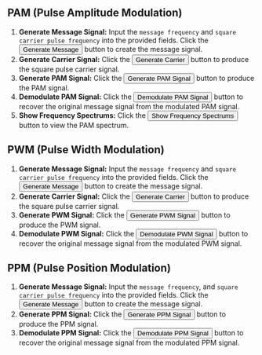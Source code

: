     
<!DOCTYPE html>
<html lang="en">
<head>
  <meta charset="UTF-8">
  <meta name="viewport" content="width=device-width, initial-scale=1.0">
  <link href="https://cdn.jsdelivr.net/npm/tailwindcss@2.2.19/dist/tailwind.min.css" rel="stylesheet">
</head>
<body>
    <div class="procedure">
        <h2>PAM (Pulse Amplitude Modulation)</h2>
        <ol>
            <li><strong>Generate Message Signal:</strong> Input the <code>message frequency</code> and <code>square carrier pulse frequency</code> into the provided fields. Click the <button>Generate Message</button> button to create the message signal.</li>
            <li><strong>Generate Carrier Signal:</strong> Click the <button>Generate Carrier</button> button to produce the square pulse carrier signal.</li>
            <li><strong>Generate PAM Signal:</strong> Click the <button>Generate PAM Signal</button> button to produce the PAM signal.</li>
            <li><strong>Demodulate PAM Signal:</strong> Click the <button>Demodulate PAM Signal</button> button to recover the original message signal from the modulated PAM signal.</li>
                        <li><strong>Show Frequency Spectrums:</strong> Click the <button>Show Frequency Spectrums</button> button to view the PAM spectrum.</li>
        </ol>
    </div>
    <div class="procedure">
        <h2>PWM (Pulse Width Modulation)</h2>
        <ol>
            <li><strong>Generate Message Signal:</strong> Input the <code>message frequency</code> and <code>square carrier pulse frequency</code> into the provided fields. Click the <button>Generate Message</button> button to create the message signal.</li>
            <li><strong>Generate Carrier Signal:</strong> Click the <button>Generate Carrier</button> button to produce the square pulse carrier signal.</li>
            <li><strong>Generate PWM Signal:</strong> Click the <button>Generate PWM Signal</button> button to produce the PWM signal.</li>
            <li><strong>Demodulate PWM Signal:</strong> Click the <button>Demodulate PWM Signal</button> button to recover the original message signal from the modulated PWM signal.</li>
        </ol>
    </div>
    <div class="procedure">
        <h2>PPM (Pulse Position Modulation)</h2>
        <ol>
            <li><strong>Generate Message Signal:</strong> Input the <code>message frequency</code>, and <code>square carrier pulse frequency</code> into the provided fields. Click the <button>Generate Message</button> button to create the message signal.</li>
            <li><strong>Generate PPM Signal:</strong> Click the <button>Generate PPM Signal</button> button to produce the PPM signal.</li>
            <li><strong>Demodulate PPM Signal:</strong> Click the <button>Demodulate PPM Signal</button> button to recover the original message signal from the modulated PPM signal.</li>
        </ol>
    </div>
</body>
</html>
